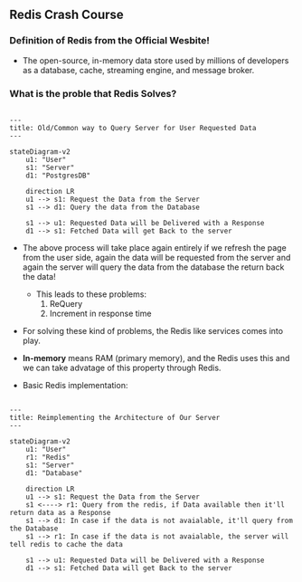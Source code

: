 ## Redis Crash Course

### Definition of Redis from the Official Wesbite!

- The open-source, in-memory data store used by millions of
developers as a database, cache, streaming engine, and message
broker.

### What is the proble that Redis Solves?

```mermaid

---
title: Old/Common way to Query Server for User Requested Data
---

stateDiagram-v2
    u1: "User"
    s1: "Server"
    d1: "PostgresDB"
    
    direction LR
    u1 --> s1: Request the Data from the Server
    s1 --> d1: Query the data from the Database

    s1 --> u1: Requested Data will be Delivered with a Response
    d1 --> s1: Fetched Data will get Back to the server
```

- The above process will take place again entirely if we refresh
the page from the user side, again the data will be requested 
from the server and again the server will query the data from 
the database the return back the data!
    - This leads to these problems:
        1. ReQuery
        2. Increment in response time

- For solving these kind of problems, the Redis like services
comes into play.

- **In-memory** means RAM (primary memory), and the Redis uses
this and we can take advatage of this property through Redis.

- Basic Redis implementation:

```mermaid

---
title: Reimplementing the Architecture of Our Server
---

stateDiagram-v2
    u1: "User"
    r1: "Redis"
    s1: "Server"
    d1: "Database"

    direction LR
    u1 --> s1: Request the Data from the Server
    s1 <----> r1: Query from the redis, if Data available then it'll return data as a Response
    s1 --> d1: In case if the data is not avaialable, it'll query from the Database
    s1 --> r1: In case if the data is not avaialable, the server will tell redis to cache the data

    s1 --> u1: Requested Data will be Delivered with a Response
    d1 --> s1: Fetched Data will get Back to the server
    

```
